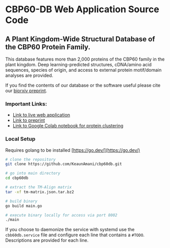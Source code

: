 # CBP60-DB Web Application Source Code
## A Plant Kingdom-Wide Structural Database of the CBP60 Protein Family.

This database features more than 2,000 proteins of the CBP60 family in the plant kingdom. Deep learning-predicted structures, cDNA/amino acid sequences, species of origin, and access to external protein motif/domain analyses are provided.

If you find the contents of our database or the software useful please cite our [biorxiv preprint](https://www.biorxiv.org/content/10.1101/2022.07.07.499200v1).

### Important Links:
- [Link to live web application](https://cbp60db.wlu.ca/)
- [Link to preprint](https://www.biorxiv.org/content/10.1101/2022.07.07.499200v1)
- [Link to Google Colab notebook for protein clustering](https://colab.research.google.com/drive/1LOZY33CSO5-PdJAdDApyPlfxUu4DHjcW)

### Local Setup
Requires golang to be installed [https://go.dev/](https://go.dev/)
```sh
# clone the repository
git clone https://github.com/KeaunAmani/cbp60db.git

# go into main directory
cd cbp60db

# extract the TM-Align matrix
tar -xf tm-matrix.json.tar.bz2

# build binary
go build main.go

# execute binary locally for access via port 8002
./main
```

If you choose to daemonize the service with systemd use the `cbb60db.service` file and configure each line that contains a `#TODO`. Descriptions are provided for each line.